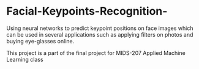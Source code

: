 # Facial-Keypoints-Recognition-
Using neural networks to predict keypoint positions on face images which can be used in several applications such as applying filters on photos and buying eye-glasses online.


This project is a part of the final project for MIDS-207 Applied Machine Learning class

